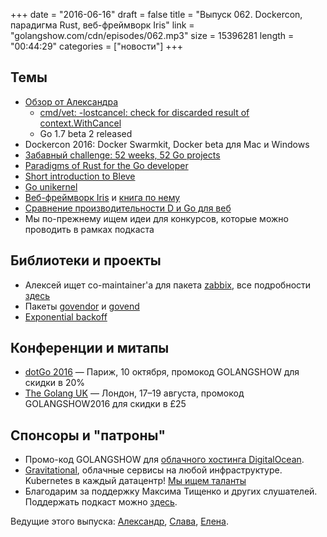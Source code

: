 +++
date = "2016-06-16"
draft = false
title = "Выпуск 062. Dockercon, парадигма Rust, веб-фреймворк Iris"
link = "golangshow.com/cdn/episodes/062.mp3"
size = 15396281
length = "00:44:29"
categories = ["новости"]
+++

## Темы

- [Обзор от Александра](https://github.com/LK4D4/report/blob/master/reports/golang-jun23.md)
  - [cmd/vet: -lostcancel: check for discarded result of context.WithCancel](https://github.com/golang/go/commit/b65cb7f198836faf6605051b95bd60a169fa5e8b)
  - Go 1.7 beta 2 released
- Dockercon 2016: Docker Swarmkit, Docker beta для Mac и Windows
- [Забавный challenge: 52 weeks, 52 Go projects](https://github.com/kkdai/project52)
- [Paradigms of Rust for the Go developer](https://medium.com/@deckarep/paradigms-of-rust-for-the-go-developer-210f67cd6a29)
- [Short introduction to Bleve](https://medium.com/wireless-registry-engineering/short-introduction-to-bleve-5de4bbf16657)
- [Go unikernel](https://github.com/unigornel/unigornel)
- [Веб-фреймворк Iris](https://github.com/kataras/iris) и [книга по нему](https://www.gitbook.com/book/kataras/iris/details)
- [Сравнение производительности D и Go для веб](https://habrahabr.ru/post/303590/)
- Мы по-прежнему ищем идеи для конкурсов, которые можно проводить в рамках подкаста

## Библиотеки и проекты

- Алексей ищет со-maintainer'а для пакета [zabbix](https://github.com/AlekSi/zabbix), все подробности [здесь](https://groups.google.com/d/topic/golang-ru/Z1a1VFRHxoY/discussion)
- Пакеты [govendor](https://github.com/kardianos/govendor) и [govend](https://github.com/govend/govend)
- [Exponential backoff](https://github.com/cenk/backoff)

## Конференции и митапы
- [dotGo 2016](http://www.dotgo.eu) — Париж, 10 октября, промокод GOLANGSHOW для скидки в 20%
- [The Golang UK](http://golanguk.com) — Лондон, 17–19 августа, промокод GOLANGSHOW2016 для скидки в £25

## Спонсоры и "патроны"
- Промо-код GOLANGSHOW для [облачного хостинга DigitalOcean](https://www.digitalocean.com/?utm_campaign=golangshow&utm_medium=podcast&refcode=63eedb038a3e).
- [Gravitational](http://gravitational.com), облачные сервисы на любой инфраструктуре. Kubernetes в каждый датацентр! [Мы ищем таланты](https://github.com/gravitational/careers)
- Благодарим за поддержку Максима Тищенко и других слушателей. Поддержать подкаст можно [здесь](https://www.patreon.com/golangshow).

Ведущие этого выпуска: [Александр](https://twitter.com/LK4D4math), [Слава](https://twitter.com/m0sth8), [Елена](https://twitter.com/webdeva).
